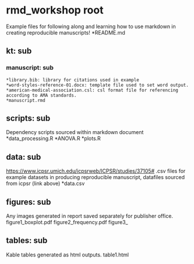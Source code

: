 # rmd_workshop root
Example files for following along and learning how to use markdown in creating reproducible manuscripts!
*README.md

## kt: sub

  ### manuscript: sub
    *library.bib: library for citations used in example
    *word-styles-reference-01.docx: template file used to set word output.
    *american-medical-association.csl: csl format file for referencing according to AMA standards.
    *manuscript.rmd

## scripts: sub
Dependency scripts sourced within markdown document
*data_processing.R
*ANOVA.R
*plots.R

## data: sub
https://www.icpsr.umich.edu/icpsrweb/ICPSR/studies/37105#
.csv files for example datasets in producing reproducible manuscript, datafiles sourced from icpsr (link above)
*data.csv

## figures: sub
Any images generated in report saved separately for publisher office.
figure1_boxplot.pdf
figure2_frequency.pdf
figure3_

## tables: sub
Kable tables generated as html outputs.
table1.html

